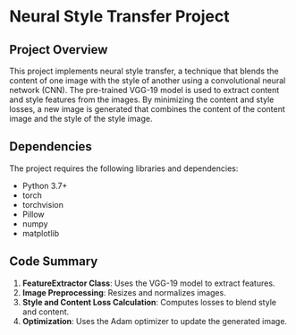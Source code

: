 # Neural Style Transfer Project

## Project Overview
This project implements neural style transfer, a technique that blends the content of one image with the style of another using a convolutional neural network (CNN). The pre-trained VGG-19 model is used to extract content and style features from the images. By minimizing the content and style losses, a new image is generated that combines the content of the content image and the style of the style image.


## Dependencies
The project requires the following libraries and dependencies:

- Python 3.7+
- torch
- torchvision
- Pillow
- numpy
- matplotlib

## Code Summary
1. **FeatureExtractor Class**: Uses the VGG-19 model to extract features.
2. **Image Preprocessing**: Resizes and normalizes images.
3. **Style and Content Loss Calculation**: Computes losses to blend style and content.
4. **Optimization**: Uses the Adam optimizer to update the generated image.
